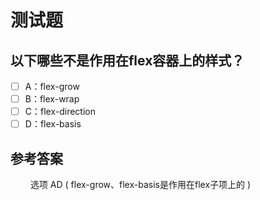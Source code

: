 # 测试题

## 以下哪些不是作用在flex容器上的样式？

- [ ] A：flex-grow
- [ ] B：flex-wrap
- [ ] C：flex-direction
- [ ] D：flex-basis

## 参考答案

&emsp;&emsp; 选项 AD  ( flex-grow、flex-basis是作用在flex子项上的 )